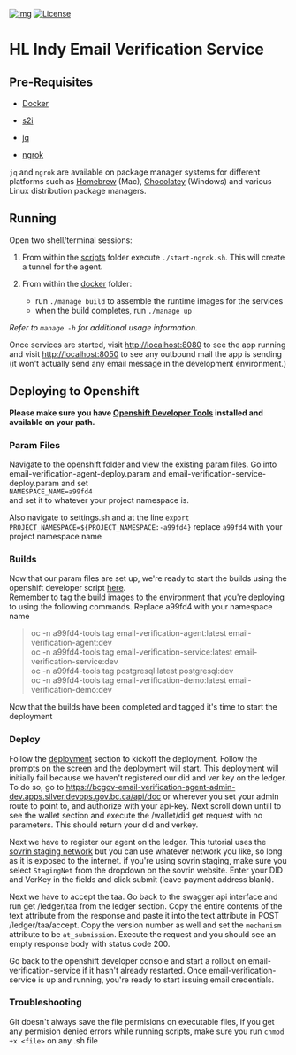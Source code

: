 [![img](https://img.shields.io/badge/Lifecycle-Dormant-ff7f2a)](https://github.com/bcgov/repomountie/blob/master/doc/lifecycle-badges.md)
[![License](https://img.shields.io/badge/License-Apache%202.0-blue.svg)](LICENSE)

# HL Indy Email Verification Service

## Pre-Requisites

- [Docker](https://www.docker.com/products/docker-desktop)

- [s2i](https://github.com/openshift/source-to-image/releases)

- [jq](https://stedolan.github.io/jq)

- [ngrok](https://ngrok.com)

`jq` and `ngrok` are available on package manager systems for different platforms such as [Homebrew](https://brew.sh/) (Mac), [Chocolatey](https://chocolatey.org/) (Windows) and various Linux distribution package managers.

## Running

Open two shell/terminal sessions:

1. From within the [scripts](./scripts) folder execute `./start-ngrok.sh`. This will create a tunnel for the agent.

2. From within the [docker](./docker) folder:
    - run `./manage build` to assemble the runtime images for the services
    - when the build completes, run `./manage up`

_Refer to `manage -h` for additional usage information._

Once services are started, visit [http://localhost:8080](http://localhost:8080) to see the app running and visit [http://localhost:8050](http://localhost:8050) to see any outbound mail the app is sending (it won't actually send any email message in the development environment.)

## Deploying to Openshift

**Please make sure you have [Openshift Developer Tools](https://github.com/BCDevOps/openshift-developer-tools/tree/master/bin) installed and available on your path.**

### Param Files

Navigate to the openshift folder and view the existing param files.  Go into email-verification-agent-deploy.param and email-verification-service-deploy.param and set  
`NAMESPACE_NAME=a99fd4`  
and set it to whatever your project namespace is.

Also navigate to settings.sh and at the line `export PROJECT_NAMESPACE=${PROJECT_NAMESPACE:-a99fd4}` replace `a99fd4` with your project namespace name

### Builds
Now that our param files are set up, we're ready to start the builds using the openshift developer script [here](https://github.com/BCDevOps/openshift-developer-tools/tree/master/bin#generate-the-build-and-images-in-the-tools-project-deploy-jenkins).  
Remember to tag the build images to the environment that you're deploying to using the following commands. Replace a99fd4 with your namespace name

> oc -n a99fd4-tools tag email-verification-agent:latest email-verification-agent:dev  
oc -n a99fd4-tools tag email-verification-service:latest email-verification-service:dev  
oc -n a99fd4-tools tag postgresql:latest postgresql:dev  
oc -n a99fd4-tools tag email-verification-demo:latest email-verification-demo:dev   

Now that the builds have been completed and tagged it's time to start the deployment

### Deploy

Follow the [deployment](https://github.com/BCDevOps/openshift-developer-tools/tree/master/bin#generate-the-deployment-configurations-and-deploy-the-components) section to kickoff the deployment. Follow the prompts on the screen and the deployment will start. This deployment will initially fail because we haven't registered our did and ver key on the ledger. To do so, go to https://bcgov-email-verification-agent-admin-dev.apps.silver.devops.gov.bc.ca/api/doc or wherever you set your admin route to point to, and authorize with your api-key. Next scroll down untill to see the wallet section and execute the /wallet/did get request with no parameters. This should return your did and verkey.  

Next we have to register our agent on the ledger. This tutorial uses the [sovrin staging network](https://selfserve.sovrin.org/) but you can use whatever network you like, so long as it is exposed to the internet. if you're using sovrin staging, make sure you select `StagingNet` from the dropdown on the sovrin website. Enter your DID and VerKey in the fields and click submit (leave payment address blank).  
  
Next we have to accept the taa. Go back to the swagger api interface and run get /ledger/taa from the ledger section. Copy the entire contents of the text attribute from the response and paste it into the text attribute in POST /ledger/taa/accept. Copy the version number as well and set the `mechanism` attribute to be `at_submission`. Execute the request and you should see an empty response body with status code 200.  

Go back to the openshift developer console and start a rollout on email-verification-service if it hasn't already restarted. Once email-verification-service is up and running, you're ready to start issuing email credentials.

### Troubleshooting
Git doesn't always save the file permisions on executable files, if you get any permision denied errors while running scripts, make sure you run `chmod +x <file>` on any .sh file

